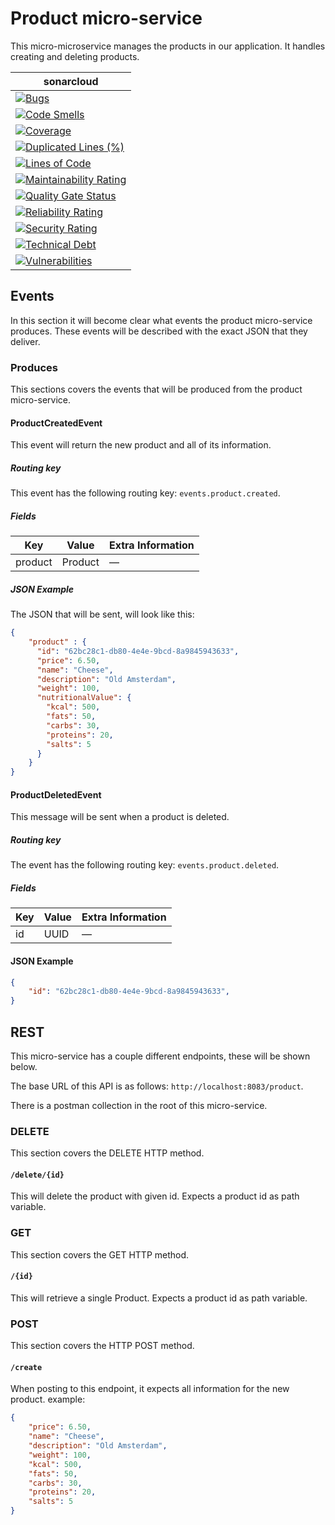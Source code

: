 # Product micro-service
This micro-microservice manages the products in our application. It handles creating and deleting products.

| **sonar**cloud                                                                                                                                                                                                                             |
|--------------------------------------------------------------------------------------------------------------------------------------------------------------------------------------------------------------------------------------------|
| [![Bugs](https://sonarcloud.io/api/project_badges/measure?project=nl.softwarestrijders.waiter%3Aproduct&metric=bugs)](https://sonarcloud.io/summary/new_code?id=nl.softwarestrijders.waiter%3Aproduct)                                     |
| [![Code Smells](https://sonarcloud.io/api/project_badges/measure?project=nl.softwarestrijders.waiter%3Aproduct&metric=code_smells)](https://sonarcloud.io/summary/new_code?id=nl.softwarestrijders.waiter%3Aproduct)                       |
| [![Coverage](https://sonarcloud.io/api/project_badges/measure?project=nl.softwarestrijders.waiter%3Aproduct&metric=coverage)](https://sonarcloud.io/summary/new_code?id=nl.softwarestrijders.waiter%3Aproduct)                             |
| [![Duplicated Lines (%)](https://sonarcloud.io/api/project_badges/measure?project=nl.softwarestrijders.waiter%3Aproduct&metric=duplicated_lines_density)](https://sonarcloud.io/summary/new_code?id=nl.softwarestrijders.waiter%3Aproduct) |
| [![Lines of Code](https://sonarcloud.io/api/project_badges/measure?project=nl.softwarestrijders.waiter%3Aproduct&metric=ncloc)](https://sonarcloud.io/summary/new_code?id=nl.softwarestrijders.waiter%3Aproduct)                           |
| [![Maintainability Rating](https://sonarcloud.io/api/project_badges/measure?project=nl.softwarestrijders.waiter%3Aproduct&metric=sqale_rating)](https://sonarcloud.io/summary/new_code?id=nl.softwarestrijders.waiter%3Aproduct)           |
| [![Quality Gate Status](https://sonarcloud.io/api/project_badges/measure?project=nl.softwarestrijders.waiter%3Aproduct&metric=alert_status)](https://sonarcloud.io/summary/new_code?id=nl.softwarestrijders.waiter%3Aproduct)              |
| [![Reliability Rating](https://sonarcloud.io/api/project_badges/measure?project=nl.softwarestrijders.waiter%3Aproduct&metric=reliability_rating)](https://sonarcloud.io/summary/new_code?id=nl.softwarestrijders.waiter%3Aproduct)         |
| [![Security Rating](https://sonarcloud.io/api/project_badges/measure?project=nl.softwarestrijders.waiter%3Aproduct&metric=security_rating)](https://sonarcloud.io/summary/new_code?id=nl.softwarestrijders.waiter%3Aproduct)               |
| [![Technical Debt](https://sonarcloud.io/api/project_badges/measure?project=nl.softwarestrijders.waiter%3Aproduct&metric=sqale_index)](https://sonarcloud.io/summary/new_code?id=nl.softwarestrijders.waiter%3Aproduct)                    |
| [![Vulnerabilities](https://sonarcloud.io/api/project_badges/measure?project=nl.softwarestrijders.waiter%3Aproduct&metric=vulnerabilities)](https://sonarcloud.io/summary/new_code?id=nl.softwarestrijders.waiter%3Aproduct)               |

## Events
In this section it will become clear what events the product micro-service produces. These events will be described with the exact JSON that they deliver.

### Produces
This sections covers the events that will be produced from the product micro-service.

#### ProductCreatedEvent
This event will return the new product and all of its information.

##### Routing key
This event has the following routing key: `events.product.created`.

##### Fields
| Key     | Value   | Extra Information              |
|---------|---------|--------------------------------|
| product | Product | —                              |


##### JSON Example
The JSON that will be sent, will look like this:
```json
{
    "product" : {
      "id": "62bc28c1-db80-4e4e-9bcd-8a9845943633",
      "price": 6.50,
      "name": "Cheese",
      "description": "Old Amsterdam",
      "weight": 100,
      "nutritionalValue": {
        "kcal": 500,
        "fats": 50,
        "carbs": 30,
        "proteins": 20,
        "salts": 5
      }
    }
}
```

#### ProductDeletedEvent
This message will be sent when a product is deleted.

##### Routing key
The event has the following routing key: `events.product.deleted`.

##### Fields
| Key | Value  | Extra Information              |
|-----|--------|--------------------------------|
| id  | UUID   | —                              |

#### JSON Example
```json
{
    "id": "62bc28c1-db80-4e4e-9bcd-8a9845943633",
}
```

## REST
This micro-service has a couple different endpoints, these will be shown below.

The base URL of this API is as follows: `http://localhost:8083/product`.

There is a postman collection in the root of this micro-service.

### DELETE
This section covers the DELETE HTTP method.

#### `/delete/{id}`
This will delete the product with given id.
Expects a product id as path variable.

### GET
This section covers the GET HTTP method.

#### `/{id}`
This will retrieve a single Product.
Expects a product id as path variable.

### POST
This section covers the HTTP POST method.

#### `/create`
When posting to this endpoint, it expects all information for the new product. example:
```json
{
    "price": 6.50,
    "name": "Cheese",
    "description": "Old Amsterdam",
    "weight": 100,
    "kcal": 500,
    "fats": 50,
    "carbs": 30,
    "proteins": 20,
    "salts": 5
}
```

